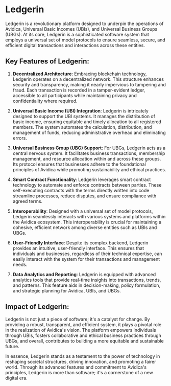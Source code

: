 # Ledgerin

Ledgerin is a revolutionary platform designed to underpin the operations of Avidica, Universal Basic Incomes (UBIs), and Universal Business Groups (UBGs). At its core, Ledgerin is a sophisticated software system that employs a universal set of model protocols to ensure seamless, secure, and efficient digital transactions and interactions across these entities.

## Key Features of Ledgerin:

1. **Decentralized Architecture**: Embracing blockchain technology, Ledgerin operates on a decentralized network. This structure enhances security and transparency, making it nearly impervious to tampering and fraud. Each transaction is recorded in a tamper-evident ledger, accessible to all participants while maintaining privacy and confidentiality where required.

2. **Universal Basic Income (UBI) Integration**: Ledgerin is intricately designed to support the UBI systems. It manages the distribution of basic income, ensuring equitable and timely allocation to all registered members. The system automates the calculation, distribution, and management of funds, reducing administrative overhead and eliminating errors.

3. **Universal Business Group (UBG) Support**: For UBGs, Ledgerin acts as a central nervous system. It facilitates business transactions, membership management, and resource allocation within and across these groups. Its protocol ensures that businesses adhere to the foundational principles of Avidica while promoting sustainability and ethical practices.

4. **Smart Contract Functionality**: Ledgerin leverages smart contract technology to automate and enforce contracts between parties. These self-executing contracts with the terms directly written into code streamline processes, reduce disputes, and ensure compliance with agreed terms.

5. **Interoperability**: Designed with a universal set of model protocols, Ledgerin seamlessly interacts with various systems and platforms within the Avidica ecosystem. This interoperability is crucial for maintaining a cohesive, efficient network among diverse entities such as UBIs and UBGs.

6. **User-Friendly Interface**: Despite its complex backend, Ledgerin provides an intuitive, user-friendly interface. This ensures that individuals and businesses, regardless of their technical expertise, can easily interact with the system for their transactions and management needs.

7. **Data Analytics and Reporting**: Ledgerin is equipped with advanced analytics tools that provide real-time insights into transactions, trends, and patterns. This feature aids in decision-making, policy formulation, and strategic planning for Avidica, UBIs, and UBGs.

## Impact of Ledgerin:

Ledgerin is not just a piece of software; it's a catalyst for change. By providing a robust, transparent, and efficient system, it plays a pivotal role in the realization of Avidica's vision. The platform empowers individuals through UBIs, fosters collaborative and ethical business practices through UBGs, and overall, contributes to building a more equitable and sustainable future.

In essence, Ledgerin stands as a testament to the power of technology in reshaping societal structures, driving innovation, and promoting a fairer world. Through its advanced features and commitment to Avidica's principles, Ledgerin is more than software; it's a cornerstone of a new digital era.
